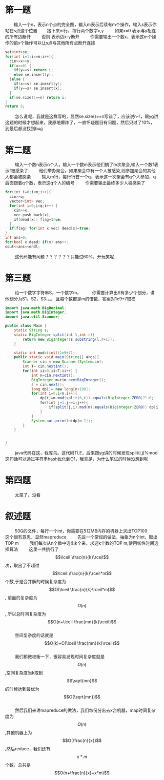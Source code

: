 
# 第一题
&emsp;&emsp;输入一个n，表示n个点的完全图，输入m表示后续有m个操作，输入s表示你站在s点这个位置
&emsp;&emsp;接下来m行，每行两个数字x,y
&emsp;&emsp; 如果x=0 表示与y相连的所有边断开
&emsp;&emsp; 否则 表示边x-y断开
&emsp;&emsp; 你需要输出一个数x，表示这m个操作的前x个操作可以让s点与其他所有点断开连接
```cpp
set<int>se;
for(int i=1;i<=m;i++){
  cin>>x>>y;
  if(x==0) {
    if(y==s) return i;
    else se.insert(y);
  }else {
    if(x==s) se.inesrt(y);
    if(y==s) se.insert(x);
  }
  if(se.size()==n) return i;
}
return 0;
```
&emsp;&emsp; 怎么说呢，我就是这样写的，显然se.size()==n写错了，应该说n-1，跟yg讲这题的时候才想起来，我原地爆炸了，一直怀疑题目有问题，然后只过了10%，到最后都没找到bug
<!--more-->

# 第二题
&emsp;&emsp; 输入一个数n表示n个人，输入一个数m表示他们搞了m次聚会,输入一个数f表示f被感染了
&emsp;&emsp; 他们举办聚会，如果聚会中有一个人被感染,则参加聚会的其他人都会被感染
&emsp;&emsp; 输入m行，每行行首一个q，表示这一次聚会有q个人参加，q后面跟着q个数，表示这q个人的编号
&emsp;&emsp; 你需要输出最终多少人被感染了
```cpp
for(int i=0;i<m;i++){
  cin>>q;
  vector<int> vec;
  for(int i=0;i<q;i++) {
  	cin>>x;
  	vec.push_back(x);
  	if(dead[x]) flag=true;
  }
  if(flag) for(int x:vec) dead[x]=true;
}
int ans=0;
for(bool x:dead) if(x) ans++;
cout<<ans<<endl;
```
&emsp;&emsp; 这代码能有问题？？？？？？只能过60%，开玩笑呢

# 第三题
&emsp;&emsp; 给一个数字字符串S，一个数字m，
&emsp;&emsp; 你需要计算出S有多少个划分，讲他划分为S1，S2，S3，。。 且每个数都是m的倍数，答案对1e9+7取模
```java
import java.math.BigDecimal;
import java.math.BigInteger;
import java.util.Scanner;

public class Main {
    static String s;
    static BigInteger split(int l,int r){
        return new BigInteger(s.substring(l,r+1));
    }

    static int mod=(int)(1e9+7);
    public static void main(String[] args){
        Scanner cin = new Scanner(System.in);
        int T= cin.nextInt();
        for(int ii=0;ii<T;ii++) {
            int n=cin.nextInt();
            BigInteger m=cin.nextBigInteger();
            s = cin.next();
            long dp[]= new long[n+100];
            for(int i=0;i<n;i++){
                dp[i]=m.mod(split(0,i)).equals(BigInteger.ZERO)?1:0;
                for(int j=1;j<=i;j++){
                    if(split(j,i).mod(m).equals(BigInteger.ZERO)) dp[i]=(dp[i]+dp[j-1])%mod;
                }
            }
            System.out.println(dp[n-1]);
        }
    }


}
```
&emsp;&emsp; java代码在这，我库鸟。这代码TLE，后来跟yg讲的时候发现split(i,j)%mod这句话可以通过字符串hash优化到O1，我真是，为什么笔试的时候没想到呢

# 第四题
&emsp;&emsp; 太菜了，没看

# 叙述题
&emsp;&emsp; 50G的文件，每行一个int，你需要在512MB内存的机器上求出TOP100
&emsp;&emsp; 这个很有意思，显然mapreduce
&emsp;&emsp; 先说一个常规的做法，抽象为n个int，取出TOP m
&emsp;&emsp; 我们每次从n个数中选出k个来，求这k个数的TOP m,使用线性时间选择算法
&emsp;&emsp; 这里一共执行了$$\lceil \frac{n}{k}\rceil$$次，取出了不超过$$\lceil \frac{n}{k}\rceil*m$$个数,于是合并解的时候复杂度为$$O(\lceil \frac{n}{k}\rceil*m)$$,  前面的复杂度为$$O(n)$$, 所以总时间复杂度为$$O(n+\lceil \frac{mn}{k}\rceil)$$<br>
&emsp;&emsp; 空间复杂度的话就是$$O(k)+O(\lceil \frac{mn}{k}\rceil)$$<br>
&emsp;&emsp; 我们稍微权衡一下，很容易发现时间复杂度就是$$O(n)$$,空间复杂度当k取到$$\sqrt{mn}$$的时候达到最优为$$O(\sqrt{mn})$$<br>
&emsp;&emsp; 然后我们来讲mapreduce的做法，我们每份分出去x台机器，map时间复杂度为$$O(n)$$,其他机器上为$$O(\frac{n}{x})$$,然后reduce，我们还有$$x*m$$个数，总共是$$O(n+\frac{n}{x}+x*m)$$
